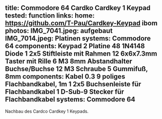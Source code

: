title: Commodore 64 Cardko Cardkey 1 Keypad
tested: function
links:
    home: https://github.com/T-Pau/Cardkey-Keypad
    ibom
photos:
    IMG_7041.jpeg: aufgebaut
    IMG_7014.jpeg: Platinen
systems:
    Commodore 64
components: Keypad
    2 Platine
    48 1N4148 Diode
    1 2x5 Stiftleiste mit Rahmen
    12 6x6x7.3mm Taster mit Rille
    6 M3 8mm Abstandhalter Buchse/Buchse
    12 M3 Schraube
    5 Gummifuß, 8mm
components: Kabel
    0.3 9 poliges Flachbandkabel, 1m
    1 2x5 Buchsenleiste für Flachbandkabel
    1 D-Sub-9 Stecker für Flachbandkabel
systems:
    Commodore 64
--- 
Nachbau des Cardco Cardkey 1 Keypads.
